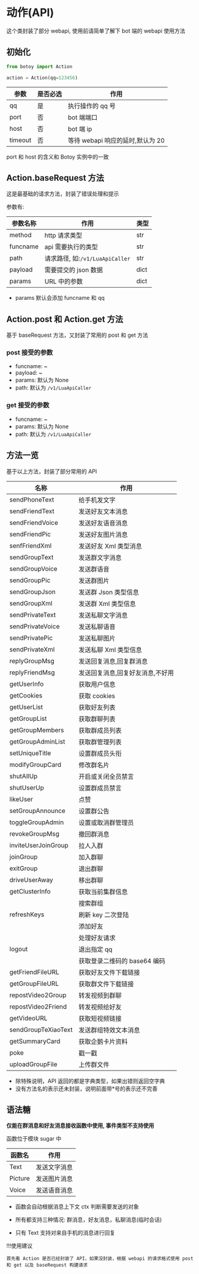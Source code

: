 # 动作(API)

这个类封装了部分 webapi, 使用前请简单了解下 bot 端的 webapi 使用方法

## 初始化

```python
from botoy import Action

action = Action(qq=123456)
```

| 参数    | 是否必选 | 作用                             |
| ------- | -------- | -------------------------------- |
| qq      | 是       | 执行操作的 qq 号                 |
| port    | 否       | bot 端端口                       |
| host    | 否       | bot 端 ip                        |
| timeout | 否       | 等待 webapi 响应的延时,默认为 20 |

port 和 host 的含义和 Botoy 实例中的一致

## Action.baseRequest 方法

这是最基础的请求方法，封装了错误处理和提示

参数有:

| 参数名称 | 作用                            | 类型 |
| -------- | ------------------------------- | ---- |
| method   | http 请求类型                   | str  |
| funcname | api 需要执行的类型              | str  |
| path     | 请求路径, 如:`/v1/LuaApiCaller` | str  |
| payload  | 需要提交的 json 数据            | dict |
| params   | URL 中的参数                    | dict |

- params 默认会添加 funcname 和 qq

## Action.post 和 Action.get 方法

基于 baseRequest 方法，又封装了常用的 post 和 get 方法

### post 接受的参数

- funcname: ~
- payload: ~
- params: 默认为 None
- path: 默认为 `/v1/LuaApiCaller`

### get 接受的参数

- funcname: ~
- params: 默认为 None
- path: 默认为 `/v1/LuaApiCaller`

## 方法一览

基于以上方法，封装了部分常用的 API

| 名称                | 作用                             |
| ------------------- | -------------------------------- |
| sendPhoneText       | 给手机发文字                     |
| sendFriendText      | 发送好友文本消息                 |
| sendFriendVoice     | 发送好友语音消息                 |
| sendFriendPic       | 发送好友图片消息                 |
| senfFriendXml       | 发送好友 Xml 类型消息            |
| sendGroupText       | 发送群文字消息                   |
| sendGroupVoice      | 发送群语音                       |
| sendGroupPic        | 发送群图片                       |
| sendGroupJson       | 发送群 Json 类型信息             |
| sendGroupXml        | 发送群 Xml 类型信息              |
| sendPrivateText     | 发送私聊文字消息                 |
| sendPrivateVoice    | 发送私聊语音                     |
| sendPrivatePic      | 发送私聊图片                     |
| sendPrivateXml      | 发送私聊 Xml 类型信息            |
| replyGroupMsg       | 发送回复消息,回复群消息          |
| replyFriendMsg      | 发送回复消息,回复好友消息,不好用 |
| getUserInfo         | 获取用户信息                     |
| getCookies          | 获取 cookies                     |
| getUserList         | 获取好友列表                     |
| getGroupList        | 获取群聊列表                     |
| getGroupMembers     | 获取群成员列表                   |
| getGroupAdminList   | 获取群管理列表                   |
| setUniqueTitle      | 设置群成员头衔                   |
| modifyGroupCard     | 修改群名片                       |
| shutAllUp           | 开启或关闭全员禁言               |
| shutUserUp          | 设置群成员禁言                   |
| likeUser            | 点赞                             |
| setGroupAnnounce    | 设置群公告                       |
| toggleGroupAdmin    | 设置或取消群管理员               |
| revokeGroupMsg      | 撤回群消息                       |
| inviteUserJoinGroup | 拉人入群                         |
| joinGroup           | 加入群聊                         |
| exitGroup           | 退出群聊                         |
| driveUserAway       | 移出群聊                         |
| getClusterInfo      | 获取当前集群信息                 |
|                     | 搜索群组                         |
| refreshKeys         | 刷新 key 二次登陆                |
|                     | 添加好友                         |
|                     | 处理好友请求                     |
| logout              | 退出指定 qq                      |
|                     | 获取登录二维码的 base64 编码     |
| getFriendFileURL    | 获取好友文件下载链接             |
| getGroupFileURL     | 获取群文件下载链接               |
| repostVideo2Group   | 转发视频到群聊                   |
| repostVideo2Friend  | 转发视频给好友                   |
| getVideoURL         | 获取短视频链接                   |
| sendGroupTeXiaoText | 发送群组特效文本消息             |
| getSummaryCard      | 获取企鹅卡片资料                 |
| poke                | 戳一戳                           |
| uploadGroupFile     | 上传群文件                       |

- 除特殊说明，API 返回的都是字典类型，如果出错则返回空字典
- 没有方法名的表示还未封装，说明前面带\*号的表示还不完善

## 语法糖

**仅能在群消息和好友消息接收函数中使用, 事件类型不支持使用**

函数位于模块 sugar 中

| 函数名  | 作用         |
| ------- | ------------ |
| Text    | 发送文字消息 |
| Picture | 发送图片消息 |
| Voice   | 发送语音消息 |

- 函数会自动根据消息上下文 ctx 判断需要发送的对象

- 所有都支持三种情况:
  群消息，好友消息，私聊消息(临时会话)

- 只有 Text 支持对来自手机的消息进行回复

!!!使用建议

    首先看 Action 是否已经封装了 API，如果没封装，根据 webapi 的请求格式使用 post 和 get 以及 baseRequest 构建请求
